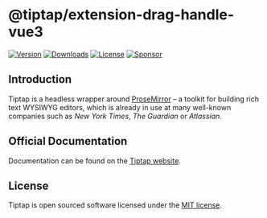 # @tiptap/extension-drag-handle-vue3
[![Version](https://img.shields.io/npm/v/@tiptap/extension-drag-handle-vue3.svg?label=version)](https://www.npmjs.com/package/@tiptap/extension-drag-handle-vue3)
[![Downloads](https://img.shields.io/npm/dm/@tiptap/extension-drag-handle-vue3.svg)](https://npmcharts.com/compare/tiptap?minimal=true)
[![License](https://img.shields.io/npm/l/@tiptap/extension-drag-handle-vue3.svg)](https://www.npmjs.com/package/@tiptap/extension-drag-handle-vue3)
[![Sponsor](https://img.shields.io/static/v1?label=Sponsor&message=%E2%9D%A4&logo=GitHub)](https://github.com/sponsors/ueberdosis)

## Introduction
Tiptap is a headless wrapper around [ProseMirror](https://ProseMirror.net) – a toolkit for building rich text WYSIWYG editors, which is already in use at many well-known companies such as *New York Times*, *The Guardian* or *Atlassian*.

## Official Documentation
Documentation can be found on the [Tiptap website](https://tiptap.dev).

## License
Tiptap is open sourced software licensed under the [MIT license](https://github.com/ueberdosis/tiptap/blob/main/LICENSE.md).
